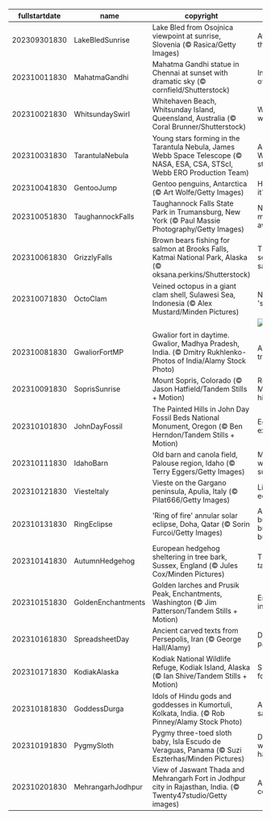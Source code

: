 |fullstartdate|name|copyright|title|image|
|--|--|--|--|--|
202309301830|LakeBledSunrise|Lake Bled from Osojnica viewpoint at sunrise, Slovenia (© Rasica/Getty Images)|Awake to the lake|![](/en-IN/2023/10/202309301830LakeBledSunrise.jpg)|
202310011830|MahatmaGandhi|Mahatma Gandhi statue in Chennai at sunset with dramatic sky (© cornfield/Shutterstock)|In memory of Gandhi|![](/en-IN/2023/10/202310011830MahatmaGandhi.jpg)|
202310021830|WhitsundaySwirl|Whitehaven Beach, Whitsunday Island, Queensland, Australia (© Coral Brunner/Shutterstock)|Whitsunday wanderlust|![](/en-IN/2023/10/202310021830WhitsundaySwirl.jpg)|
202310031830|TarantulaNebula|Young stars forming in the Tarantula Nebula, James Webb Space Telescope (© NASA, ESA, CSA, STScI, Webb ERO Production Team)|A spider's Webb of stars|![](/en-IN/2023/10/202310031830TarantulaNebula.jpg)|
202310041830|GentooJump|Gentoo penguins, Antarctica (© Art Wolfe/Getty Images)|Here's how it's done!|![](/en-IN/2023/10/202310041830GentooJump.jpg)|
202310051830|TaughannockFalls|Taughannock Falls State Park in Trumansburg, New York (© Paul Massie Photography/Getty Images)|Nature's majesty awaits!|![](/en-IN/2023/10/202310051830TaughannockFalls.jpg)|
202310061830|GrizzlyFalls|Brown bears fishing for salmon at Brooks Falls, Katmai National Park, Alaska (© oksana.perkins/Shutterstock)|Time for self-serve salmon|![](/en-IN/2023/10/202310061830GrizzlyFalls.jpg)|
202310071830|OctoClam|Veined octopus in a giant clam shell, Sulawesi Sea, Indonesia (© Alex Mustard/Minden Pictures)|Need some 'shell'ter?|![](/en-IN/2023/10/202310071830OctoClam.jpg)|
||||![](/en-IN/2023/10/.jpg)|
202310081830|GwaliorFortMP|Gwalior fort in daytime. Gwalior, Madhya Pradesh, India. (© Dmitry Rukhlenko-Photos of India/Alamy Stock Photo)|A timeless treasure|![](/en-IN/2023/10/202310081830GwaliorFortMP.jpg)|
202310091830|SoprisSunrise|Mount Sopris, Colorado (© Jason Hatfield/Tandem Stills + Motion)|Rocky Mountain high|![](/en-IN/2023/10/202310091830SoprisSunrise.jpg)|
202310101830|JohnDayFossil|The Painted Hills in John Day Fossil Beds National Monument, Oregon (© Ben Herndon/Tandem Stills + Motion)|Echoes of extinction|![](/en-IN/2023/10/202310101830JohnDayFossil.jpg)|
202310111830|IdahoBarn|Old barn and canola field, Palouse region, Idaho (© Terry Eggers/Getty Images)|Make hay while the sun shines|![](/en-IN/2023/10/202310111830IdahoBarn.jpg)|
202310121830|ViesteItaly|Vieste on the Gargano peninsula, Apulia, Italy (© Pilat666/Getty Images)|Life on the edge|![](/en-IN/2023/10/202310121830ViesteItaly.jpg)|
202310131830|RingEclipse|'Ring of fire' annular solar eclipse, Doha, Qatar (© Sorin Furcoi/Getty Images)|And it burns, burns, burns|![](/en-IN/2023/10/202310131830RingEclipse.jpg)|
202310141830|AutumnHedgehog|European hedgehog sheltering in tree bark, Sussex, England (© Jules Cox/Minden Pictures)|This spot's taken|![](/en-IN/2023/10/202310141830AutumnHedgehog.jpg)|
202310151830|GoldenEnchantments|Golden larches and Prusik Peak, Enchantments, Washington (© Jim Patterson/Tandem Stills + Motion)|Enchanting indeed|![](/en-IN/2023/10/202310151830GoldenEnchantments.jpg)|
202310161830|SpreadsheetDay|Ancient carved texts from Persepolis, Iran (© George Hall/Alamy)|Distant-past data|![](/en-IN/2023/10/202310161830SpreadsheetDay.jpg)|
202310171830|KodiakAlaska|Kodiak National Wildlife Refuge, Kodiak Island, Alaska (© Ian Shive/Tandem Stills + Motion)|Seward's fortune|![](/en-IN/2023/10/202310171830KodiakAlaska.jpg)|
202310181830|GoddessDurga|Idols of Hindu gods and goddesses in Kumortuli, Kolkata, India.   (© Rob Pinney/Alamy Stock Photo)|A splendid saga|![](/en-IN/2023/10/202310181830GoddessDurga.jpg)|
202310191830|PygmySloth|Pygmy three-toed sloth baby, Isla Escudo de Veraguas, Panama (© Suzi Eszterhas/Minden Pictures)|Do you wanna hang?|![](/en-IN/2023/10/202310191830PygmySloth.jpg)|
202310201830|MehrangarhJodhpur|View of Jaswant Thada and Mehrangarh Fort in Jodhpur city in Rajasthan, India. (© Twenty47studio/Getty images)|A castle of centuries|![](/en-IN/2023/10/202310201830MehrangarhJodhpur.jpg)|
